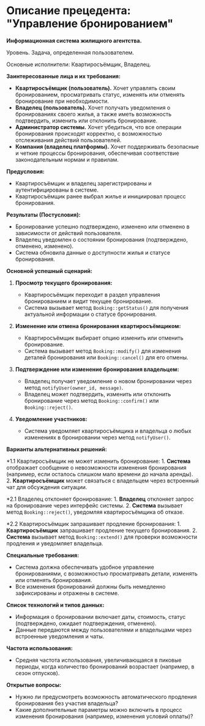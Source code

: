 # Описание прецедента: "Управление бронированием"

**Информационная система жилищного агентства.**

Уровень. Задача, определенная пользователем.

Основные исполнители: Квартиросъёмщик, Владелец.

**Заинтересованные лица и их требования:**

- **Квартиросъёмщик (пользователь).** Хочет управлять своим бронированием, просматривать статус, изменять или отменять бронирование при необходимости.
- **Владелец (пользователь).** Хочет получать уведомления о бронированиях своего жилья, а также иметь возможность подтвердить, изменить или отклонить бронирование.
- **Администратор системы.** Хочет убедиться, что все операции бронирования происходят корректно, с возможностью отслеживания действий пользователей.
- **Компания (владелец платформы).** Хочет поддерживать безопасные и четкие процессы бронирования, обеспечивая соответствие законодательным нормам и правилам.

**Предусловия:**

- Квартиросъёмщик и владелец зарегистрированы и аутентифицированы в системе.
- Квартиросъёмщик ранее выбрал жилье и инициировал процесс бронирования.

**Результаты (Постусловия):**

- Бронирование успешно подтверждено, изменено или отменено в зависимости от действий пользователя.
- Владелец уведомлен о состоянии бронирования (подтверждено, отменено, изменено).
- Система обновила данные о доступности жилья и статусе бронирования.

**Основной успешный сценарий:**

1. **Просмотр текущего бронирования:**
   - Квартиросъёмщик переходит в раздел управления бронированием и видит текущее бронирование.
   - Система вызывает метод `Booking::getStatus()` для получения актуальной информации о статусе бронирования.

2. **Изменение или отмена бронирования квартиросъёмщиком:**
   - Квартиросъёмщик выбирает опцию изменить или отменить бронирование.
   - Система вызывает метод `Booking::modify()` для изменения деталей бронирования или `Booking::cancel()` для его отмены.

3. **Подтверждение или изменение бронирования владельцем:**
   - Владелец получает уведомление о новом бронировании через метод `notifyUser(owner_id, message)`.
   - Владелец может подтвердить, изменить или отклонить бронирование через метод `Booking::confirm()` или `Booking::reject()`.

4. **Уведомление участников:**
   - Система уведомляет квартиросъёмщика и владельца о любых изменениях в бронировании через метод `notifyUser()`.

**Варианты альтернативных решений:**

   *1.1 Квартиросъёмщик не может изменить бронирование:
      1. **Система** отображает сообщение о невозможности изменения бронирования (например, если осталось слишком мало времени до начала аренды).
      2. **Квартиросъёмщик** может связаться с владельцем через встроенный чат для обсуждения ситуации.

   *2.1 Владелец отклоняет бронирование:
      1. **Владелец** отклоняет запрос на бронирование через интерфейс системы.
      2. **Система** вызывает метод `Booking::reject()`, уведомляя квартиросъёмщика об отказе.

   *2.2 Квартиросъёмщик запрашивает продление бронирования:
      1. **Квартиросъёмщик** запрашивает продление текущего бронирования.
      2. **Система** вызывает метод `Booking::extend()` для проверки возможности продления и уведомляет владельца.

**Специальные требования:**

- Система должна обеспечивать удобное управление бронированиями, с возможностью просматривать детали, изменять или отменять бронирования.
- Все изменения бронирований должны быть немедленно зафиксированы и отражены в системе.

**Список технологий и типов данных:**

- Информация о бронировании включает даты, стоимость, статус (подтверждено, ожидает подтверждения, отменено).
- Данные передаются между пользователями и владельцами через встроенные уведомления и чаты.

**Частота использования:**

- Средняя частота использования, увеличивающаяся в пиковые периоды, когда количество бронирований возрастает (например, в сезон отпусков).

**Открытые вопросы:**

- Нужно ли предусмотреть возможность автоматического продления бронирования без участия владельца?
- Какие дополнительные параметры можно включить в процесс изменения бронирования (например, изменения условий оплаты)?